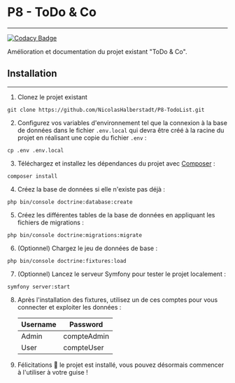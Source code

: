 # P8 - ToDo & Co

<hr>

[![Codacy Badge](https://app.codacy.com/project/badge/Grade/d31eb41d48ab460b8108e21060f16f9c)](https://www.codacy.com/gh/NicolasHalberstadt/P8-TodoList/dashboard?utm_source=github.com&amp;utm_medium=referral&amp;utm_content=NicolasHalberstadt/P8-TodoList&amp;utm_campaign=Badge_Grade)

Amélioration et documentation du projet existant "ToDo & Co".

## Installation

<hr>

1. Clonez le projet existant

```shell
git clone https://github.com/NicolasHalberstadt/P8-TodoList.git
```

2. Configurez vos variables d'environnement tel que la connexion à la base de données dans le fichier `.env.local` qui
   devra être créé à la racine du projet en réalisant une copie du fichier `.env` :

```shell
cp .env .env.local
```

3. Téléchargez et installez les dépendances du projet avec [Composer](https://getcomposer.org/download/) :

```shell
composer install
```

4. Créez la base de données si elle n'existe pas déjà :

```shell
php bin/console doctrine:database:create
```

5. Créez les différentes tables de la base de données en appliquant les fichiers de migrations :

```
php bin/console doctrine:migrations:migrate
```

6. (Optionnel) Chargez le jeu de données de base :

```shell
php bin/console doctrine:fixtures:load
```

7. (Optionnel) Lancez le serveur Symfony pour tester le projet localement :

```shell
symfony server:start
```

8. Après l'installation des fixtures, utilisez un de ces comptes pour vous connecter et exploiter les données :

   | Username | Password    |
      | -------- | ----------- |
   | Admin    | compteAdmin |
   | User     | compteUser  |

9. Félicitations 🎉 le projet est installé, vous pouvez désormais commencer à l'utiliser à votre guise !
